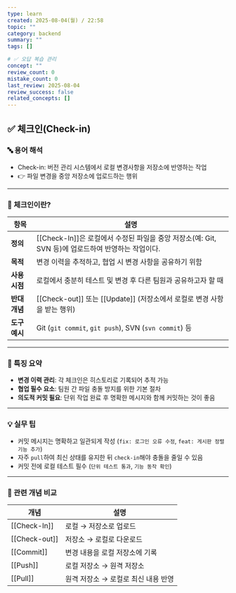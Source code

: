 ```yaml
---
type: learn
created: 2025-08-04(월) / 22:58
topic: ""
category: backend
summary: ""
tags: []

# ✅ 오답 복습 관리
concept: ""
review_count: 0
mistake_count: 0
last_review: 2025-08-04
review_success: false
related_concepts: []
---
```

## ✅ 체크인(Check-in)

### 🔤 용어 해석

- Check-in: 버전 관리 시스템에서 로컬 변경사항을 저장소에 반영하는 작업  
- 👉 파일 변경을 중앙 저장소에 업로드하는 행위

---

### 🧩 체크인이란?

| 항목 | 설명 |
|------|------|
| **정의** | [[Check-In]]은 로컬에서 수정된 파일을 중앙 저장소(예: Git, SVN 등)에 업로드하여 반영하는 작업이다. |
| **목적** | 변경 이력을 추적하고, 협업 시 변경 사항을 공유하기 위함 |
| **사용 시점** | 로컬에서 충분히 테스트 및 변경 후 다른 팀원과 공유하고자 할 때 |
| **반대 개념** | [[Check-out]] 또는 [[Update]] (저장소에서 로컬로 변경 사항을 받는 행위) |
| **도구 예시** | Git (`git commit`, `git push`), SVN (`svn commit`) 등 |

---

### 🧠 특징 요약

- **변경 이력 관리**: 각 체크인은 히스토리로 기록되어 추적 가능
- **협업 필수 요소**: 팀원 간 파일 충돌 방지를 위한 기본 절차
- **의도적 커밋 필요**: 단위 작업 완료 후 명확한 메시지와 함께 커밋하는 것이 좋음

---

### 💡 실무 팁

- 커밋 메시지는 명확하고 일관되게 작성 (`fix: 로그인 오류 수정`, `feat: 게시판 정렬 기능 추가`)
- 자주 `pull`하여 최신 상태를 유지한 뒤 `check-in`해야 충돌을 줄일 수 있음
- 커밋 전에 로컬 테스트 필수 (`단위 테스트 통과`, `기능 동작 확인`)

---

### 🔗 관련 개념 비교

| 개념 | 설명 |
|------|------|
| [[Check-In]] | 로컬 → 저장소로 업로드 |
| [[Check-out]] | 저장소 → 로컬로 다운로드 |
| [[Commit]] | 변경 내용을 로컬 저장소에 기록 |
| [[Push]] | 로컬 저장소 → 원격 저장소 |
| [[Pull]] | 원격 저장소 → 로컬로 최신 내용 반영 |

